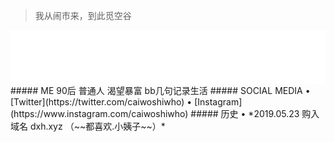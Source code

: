 > 我从闹市来，到此觅空谷  

<!-- music -->
<iframe src="//music.163.com/outchain/player?type=2&id=1491585&auto=0&height=66" frameborder="0" width="100%" height="86px" > </iframe>
##### ME
90后  
普通人  
渴望暴富        
bb几句记录生活  
##### SOCIAL MEDIA
 • [Twitter](https://twitter.com/caiwoshiwho)  
 • [Instagram](https://www.instagram.com/caiwoshiwho)  
##### 历史
• *2019.05.23 购入域名 dxh.xyz （~~都喜欢.小姨子~~）*   
 <br/>

 


